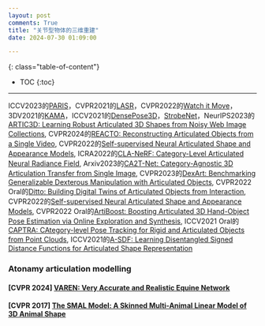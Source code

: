 ```yaml
---
layout: post
comments: True
title: "关节型物体的三维重建"
date: 2024-07-30 01:09:00

---
```


<!--more-->

{: class="table-of-content"}
* TOC
{:toc}

---


ICCV2023的[PARIS](https://3dlg-hcvc.github.io/paris/)，CVPR2021的[LASR](https://lasr-google.github.io/)，CVPR2022的[Watch it Move](https://nvlabs.github.io/watch-it-move/)，3DV2021的[KAMA](https://research.nvidia.com/labs/lpr/publication/iqbal2021kama/)，ICCV2021的[DensePose3D](https://openaccess.thecvf.com/content/ICCV2021/papers/Shapovalov_DensePose_3D_Lifting_Canonical_Surface_Maps_of_Articulated_Objects_to_ICCV_2021_paper.pdf)，[StrobeNet](https://dzhange.github.io/StrobeNet/)，NeurIPS2023的[ARTIC3D: Learning Robust Articulated 3D Shapes from Noisy Web Image Collections](https://chhankyao.github.io/artic3d/), CVPR2024的[REACTO: Reconstructing Articulated Objects from a Single Video](https://chaoyuesong.github.io/REACTO/), CVPR2022的[Self-supervised Neural Articulated Shape and Appearance Models](https://weify627.github.io/nasam/), ICRA2022的[CLA-NeRF: Category-Level Articulated Neural Radiance Field](https://github.com/zubair-irshad/articulated-object-nerf), Arxiv2023的[CA2T-Net: Category-Agnostic 3D Articulation Transfer from Single Image](https://arxiv.org/pdf/2301.02232), CVPR2023的[DexArt: Benchmarking Generalizable Dexterous Manipulation with Articulated Objects](https://www.chenbao.tech/dexart/), CVPR2022 Oral的[Ditto: Building Digital Twins of Articulated Objects from Interaction](https://ut-austin-rpl.github.io/Ditto/), CVPR2022的[Self-supervised Neural Articulated Shape and Appearance Models](https://weify627.github.io/nasam/), CVPR2022 Oral的[ArtiBoost: Boosting Articulated 3D Hand-Object Pose Estimation via Online Exploration and Synthesis](https://github.com/lixiny/ArtiBoost), ICCV2021 Oral的[CAPTRA: CAtegory-level Pose Tracking for Rigid and Articulated Objects from Point Clouds](https://yijiaweng.github.io/CAPTRA/), ICCV2021的[A-SDF: Learning Disentangled Signed Distance Functions for Articulated Shape Representation](https://jitengmu.github.io/A-SDF/)


### Atonamy articulation modelling 

#### \[**CVPR 2024**\] [VAREN: Very Accurate and Realistic Equine Network](https://varen.is.tue.mpg.de/)

#### \[**CVPR 2017**\] [The SMAL Model: A Skinned Multi-Animal Linear Model of 3D Animal Shape](https://smal.is.tue.mpg.de/)
